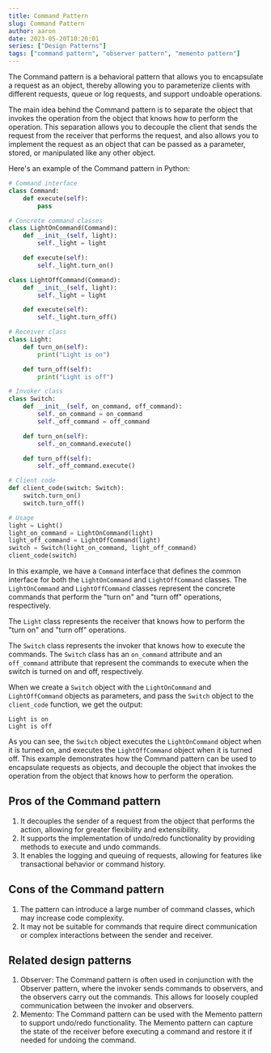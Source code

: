 ```yaml
---
title: Command Pattern
slug: Command Pattern
author: aaron
date: 2023-05-20T10:20:01
series: ["Design Patterns"]
tags: ["command pattern", "observer pattern", "memento pattern"]
---
```



The Command pattern is a behavioral pattern that allows you to encapsulate a request as an object, thereby allowing you to parameterize clients with different requests, queue or log requests, and support undoable operations.

The main idea behind the Command pattern is to separate the object that invokes the operation from the object that knows how to perform the operation. This separation allows you to decouple the client that sends the request from the receiver that performs the request, and also allows you to implement the request as an object that can be passed as a parameter, stored, or manipulated like any other object.

Here's an example of the Command pattern in Python:

```python
# Command interface
class Command:
    def execute(self):
        pass

# Concrete command classes
class LightOnCommand(Command):
    def __init__(self, light):
        self._light = light

    def execute(self):
        self._light.turn_on()

class LightOffCommand(Command):
    def __init__(self, light):
        self._light = light

    def execute(self):
        self._light.turn_off()

# Receiver class
class Light:
    def turn_on(self):
        print("Light is on")

    def turn_off(self):
        print("Light is off")

# Invoker class
class Switch:
    def __init__(self, on_command, off_command):
        self._on_command = on_command
        self._off_command = off_command

    def turn_on(self):
        self._on_command.execute()

    def turn_off(self):
        self._off_command.execute()

# Client code
def client_code(switch: Switch):
    switch.turn_on()
    switch.turn_off()

# Usage
light = Light()
light_on_command = LightOnCommand(light)
light_off_command = LightOffCommand(light)
switch = Switch(light_on_command, light_off_command)
client_code(switch)
```

In this example, we have a `Command` interface that defines the common interface for both the `LightOnCommand` and `LightOffCommand` classes. The `LightOnCommand` and `LightOffCommand` classes represent the concrete commands that perform the "turn on" and "turn off" operations, respectively.

The `Light` class represents the receiver that knows how to perform the "turn on" and "turn off" operations.

The `Switch` class represents the invoker that knows how to execute the commands. The `Switch` class has an `on_command` attribute and an `off_command` attribute that represent the commands to execute when the switch is turned on and off, respectively.

When we create a `Switch` object with the `LightOnCommand` and `LightOffCommand` objects as parameters, and pass the `Switch` object to the `client_code` function, we get the output:

```
Light is on
Light is off
```

As you can see, the `Switch` object executes the `LightOnCommand` object when it is turned on, and executes the `LightOffCommand` object when it is turned off. This example demonstrates how the Command pattern can be used to encapsulate requests as objects, and decouple the object that invokes the operation from the object that knows how to perform the operation.


## Pros of the Command pattern

1. It decouples the sender of a request from the object that performs the action, allowing for greater flexibility and extensibility.
2. It supports the implementation of undo/redo functionality by providing methods to execute and undo commands.
3. It enables the logging and queuing of requests, allowing for features like transactional behavior or command history.

## Cons of the Command pattern
1. The pattern can introduce a large number of command classes, which may increase code complexity.
2. It may not be suitable for commands that require direct communication or complex interactions between the sender and receiver.

## Related design patterns

1. Observer: The Command pattern is often used in conjunction with the Observer pattern, where the invoker sends commands to observers, and the observers carry out the commands. This allows for loosely coupled communication between the invoker and observers.
2. Memento: The Command pattern can be used with the Memento pattern to support undo/redo functionality. The Memento pattern can capture the state of the receiver before executing a command and restore it if needed for undoing the command.

